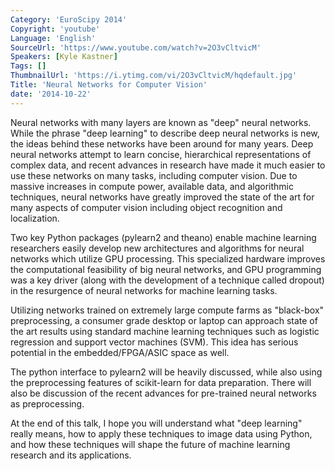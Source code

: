```yaml
---
Category: 'EuroScipy 2014'
Copyright: 'youtube'
Language: 'English'
SourceUrl: 'https://www.youtube.com/watch?v=2O3vCltvicM'
Speakers: [Kyle Kastner]
Tags: []
ThumbnailUrl: 'https://i.ytimg.com/vi/2O3vCltvicM/hqdefault.jpg'
Title: 'Neural Networks for Computer Vision'
date: '2014-10-22'
---
```

Neural networks with many layers are known as "deep" neural networks. While the phrase "deep learning" to describe deep neural networks is new, the ideas behind these networks have been around for many years. Deep neural networks attempt to learn concise, hierarchical representations of complex data, and recent advances in research have made it much easier to use these networks on many tasks, including computer vision. Due to massive increases in compute power, available data, and algorithmic techniques, neural networks have greatly improved the state of the art for many aspects of computer vision including object recognition and localization.

Two key Python packages (pylearn2 and theano) enable machine learning researchers easily develop new architectures and algorithms for neural networks which utilize GPU processing. This specialized hardware improves the computational feasibility of big neural networks, and GPU programming was a key driver (along with the development of a technique called dropout) in the resurgence of neural networks for machine learning tasks.

Utilizing networks trained on extremely large compute farms as "black-box" preprocessing, a consumer grade desktop or laptop can approach state of the art results using standard machine learning techniques such as logistic regression and support vector machines (SVM). This idea has serious potential in the embedded/FPGA/ASIC space as well.

The python interface to pylearn2 will be heavily discussed, while also using the preprocessing features of scikit-learn for data preparation. There will also be discussion of the recent advances for pre-trained neural networks as preprocessing.

At the end of this talk, I hope you will understand what "deep learning" really means, how to apply these techniques to image data using Python, and how these techniques will shape the future of machine learning research and its applications.